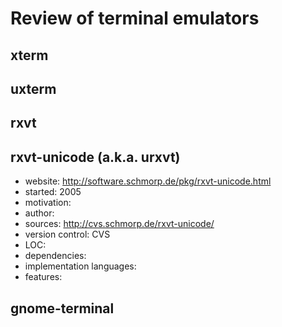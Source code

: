 # Review of terminal emulators

## xterm

## uxterm

## rxvt

## rxvt-unicode (a.k.a. urxvt)

- website: http://software.schmorp.de/pkg/rxvt-unicode.html
- started: 2005
- motivation: 
- author: <name>
- sources: http://cvs.schmorp.de/rxvt-unicode/
- version control: CVS
- LOC: 
- dependencies:
- implementation languages:
- features:

## gnome-terminal
